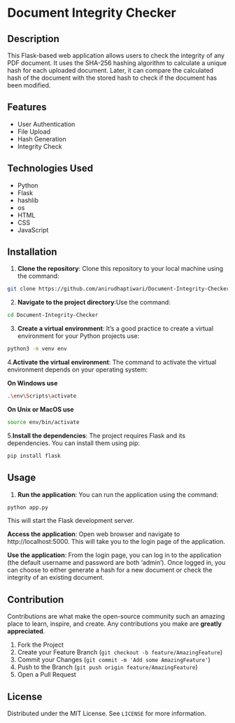 # Document Integrity Checker

## Description
This Flask-based web application allows users to check the integrity of any PDF document. It uses the SHA-256 hashing algorithm to calculate a unique hash for each uploaded document. Later, it can compare the calculated hash of the document with the stored hash to check if the document has been modified.

## Features
- User Authentication
- File Upload
- Hash Generation
- Integrity Check

## Technologies Used
- Python
- Flask
- hashlib
- os
- HTML
- CSS
- JavaScript

## Installation

1. **Clone the repository**: Clone this repository to your local machine using the command:
```bash
git clone https://github.com/anirudhaptiwari/Document-Integrity-Checker.git
```

2. **Navigate to the project directory**:Use the command:
```bash
cd Document-Integrity-Checker
```
3. **Create a virtual environment**: It’s a good practice to create a virtual environment for your Python projects use:
```bash
python3 -m venv env
```
4.**Activate the virtual environment**: The command to activate the virtual environment depends on your operating system:

**On Windows use**
```bash
.\env\Scripts\activate
```
**On Unix or MacOS use**
```bash
source env/bin/activate
```
5.**Install the dependencies**: The project requires Flask and its dependencies. You can install them using pip:
```bash
pip install flask
```
## Usage

1. **Run the application**: You can run the application using the command:
```bash
python app.py
```
This will start the Flask development server.

**Access the application**: Open web browser and navigate to http://localhost:5000. This will take you to the login page of the application.

**Use the application**: From the login page, you can log in to the application (the default username and password are both ‘admin’). Once logged in, you can choose to either generate a hash for a new document or check the integrity of an existing document.


## Contribution

Contributions are what make the open-source community such an amazing place to learn, inspire, and create. Any contributions you make are **greatly appreciated**.

1. Fork the Project
2. Create your Feature Branch (`git checkout -b feature/AmazingFeature`)
3. Commit your Changes (`git commit -m 'Add some AmazingFeature'`)
4. Push to the Branch (`git push origin feature/AmazingFeature`)
5. Open a Pull Request

## License

Distributed under the MIT License. See `LICENSE` for more information.



